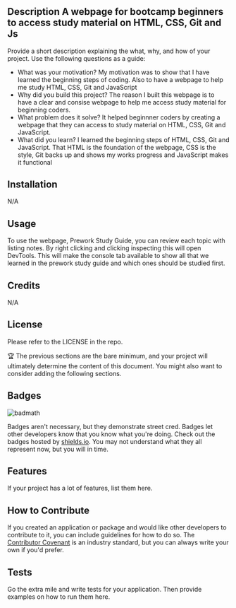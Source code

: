 # <Prework Study Guide Webpage>

## Description A webpage for bootcamp beginners to access study material on HTML, CSS, Git and Js

Provide a short description explaining the what, why, and how of your project. Use the following questions as a guide:

- What was your motivation? My motivation was to show that I have learned the beginning steps of coding.  Also to have a webpage to help me study HTML, CSS, Git and JavaScript 
- Why did you build this project? The reason I built this webpage is to have a clear and consise webpage to help me access study material for beginning coders.
- What problem does it solve? It helped beginnner coders by creating a webpage that they can access to study material on HTML, CSS, Git and JavaScript.
- What did you learn? I learned the beginning steps of HTML, CSS, Git and JavaScript. That HTML is the foundation of the webpage, CSS is the style, Git backs up and shows my works progress and JavaScript makes it functional


## Installation

N/A

## Usage

To use the webpage, Prework Study Guide, you can review each topic with listing notes.  By right clicking and clicking inspecting this will open DevTools.  This will make the console tab available to show all that we learned in the prework study guide and which ones should be studied first.

## Credits

N/A

## License

Please refer to the LICENSE in the repo.

🏆 The previous sections are the bare minimum, and your project will ultimately determine the content of this document. You might also want to consider adding the following sections.

## Badges

![badmath](https://img.shields.io/github/languages/top/nielsenjared/badmath)

Badges aren't necessary, but they demonstrate street cred. Badges let other developers know that you know what you're doing. Check out the badges hosted by [shields.io](https://shields.io/). You may not understand what they all represent now, but you will in time.

## Features

If your project has a lot of features, list them here.

## How to Contribute

If you created an application or package and would like other developers to contribute to it, you can include guidelines for how to do so. The [Contributor Covenant](https://www.contributor-covenant.org/) is an industry standard, but you can always write your own if you'd prefer.

## Tests

Go the extra mile and write tests for your application. Then provide examples on how to run them here.
